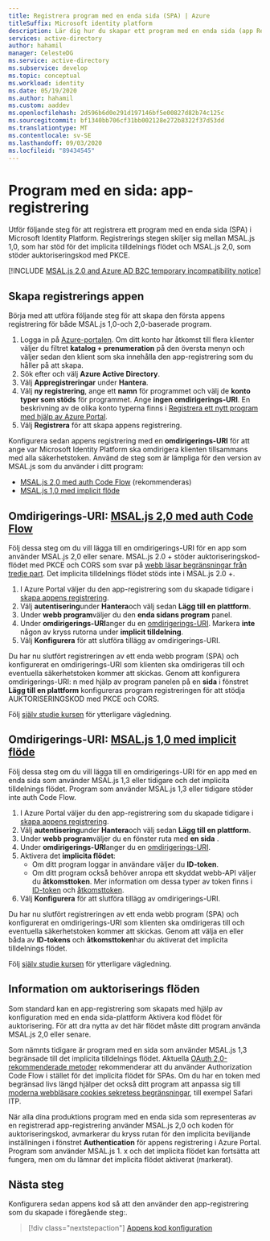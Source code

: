 ```yaml
---
title: Registrera program med en enda sida (SPA) | Azure
titleSuffix: Microsoft identity platform
description: Lär dig hur du skapar ett program med en enda sida (app Registration)
services: active-directory
author: hahamil
manager: CelesteDG
ms.service: active-directory
ms.subservice: develop
ms.topic: conceptual
ms.workload: identity
ms.date: 05/19/2020
ms.author: hahamil
ms.custom: aaddev
ms.openlocfilehash: 2d596b6d0e291d197146bf5e00827d82b74c125c
ms.sourcegitcommit: bf1340bb706cf31bb002128e272b8322f37d53dd
ms.translationtype: MT
ms.contentlocale: sv-SE
ms.lasthandoff: 09/03/2020
ms.locfileid: "89434545"
---
```

# <a name="single-page-application-app-registration"></a>Program med en sida: app-registrering

Utför följande steg för att registrera ett program med en enda sida (SPA) i Microsoft Identity Platform. Registrerings stegen skiljer sig mellan MSAL.js 1,0, som har stöd för det implicita tilldelnings flödet och MSAL.js 2,0, som stöder auktoriseringskod med PKCE.

[!INCLUDE [MSAL.js 2.0 and Azure AD B2C temporary incompatibility notice](../../../includes/msal-b2c-cors-compatibility-notice.md)]

## <a name="create-the-app-registration"></a>Skapa registrerings appen

Börja med att utföra följande steg för att skapa den första appens registrering för både MSAL.js 1,0-och 2,0-baserade program.

1. Logga in på [Azure-portalen](https://portal.azure.com). Om ditt konto har åtkomst till flera klienter väljer du filtret **katalog + prenumeration** på den översta menyn och väljer sedan den klient som ska innehålla den app-registrering som du håller på att skapa.
1. Sök efter och välj **Azure Active Directory**.
1. Välj **Appregistreringar** under **Hantera**.
1. Välj **ny registrering**, ange ett **namn** för programmet och välj de **konto typer som stöds** för programmet. Ange **ingen** **omdirigerings-URI**. En beskrivning av de olika konto typerna finns i [Registrera ett nytt program med hjälp av Azure Portal](quickstart-register-app.md).
1. Välj **Registrera** för att skapa appens registrering.

Konfigurera sedan appens registrering med en **omdirigerings-URI** för att ange var Microsoft Identity Platform ska omdirigera klienten tillsammans med alla säkerhetstoken. Använd de steg som är lämpliga för den version av MSAL.js som du använder i ditt program:

- [MSAL.js 2,0 med auth Code Flow](#redirect-uri-msaljs-20-with-auth-code-flow) (rekommenderas)
- [MSAL.js 1,0 med implicit flöde](#redirect-uri-msaljs-10-with-implicit-flow)

## <a name="redirect-uri-msaljs-20-with-auth-code-flow"></a>Omdirigerings-URI: [MSAL.js 2,0 med auth Code Flow](https://github.com/AzureAD/microsoft-authentication-library-for-js/tree/dev/lib/msal-browser)

Följ dessa steg om du vill lägga till en omdirigerings-URI för en app som använder MSAL.js 2,0 eller senare. MSAL.js 2.0 + stöder auktoriseringskod-flödet med PKCE och CORS som svar på [webb läsar begränsningar från tredje part](reference-third-party-cookies-spas.md). Det implicita tilldelnings flödet stöds inte i MSAL.js 2.0 +.

1. I Azure Portal väljer du den app-registrering som du skapade tidigare i [skapa appens registrering](#create-the-app-registration).
1. Välj **autentisering**under **Hantera**och välj sedan **Lägg till en plattform**.
1. Under **webb program**väljer du den **enda sidans program** panel.
1. Under **omdirigerings-URI**anger du en [omdirigerings-URI](reply-url.md). Markera **inte** någon av kryss rutorna under **implicit tilldelning**.
1. Välj **Konfigurera** för att slutföra tillägg av omdirigerings-URI.

Du har nu slutfört registreringen av ett enda webb program (SPA) och konfigurerat en omdirigerings-URI som klienten ska omdirigeras till och eventuella säkerhetstoken kommer att skickas. Genom att konfigurera omdirigerings-URI: n med hjälp av program panelen på en **sida** i fönstret **Lägg till en plattform** konfigureras program registreringen för att stödja AUKTORISERINGSKOD med PKCE och CORS.

Följ [själv studie kursen](tutorial-v2-javascript-auth-code.md) för ytterligare vägledning.

## <a name="redirect-uri-msaljs-10-with-implicit-flow"></a>Omdirigerings-URI: [MSAL.js 1,0 med implicit flöde](https://github.com/AzureAD/microsoft-authentication-library-for-js/tree/dev/lib/msal-core)

Följ dessa steg om du vill lägga till en omdirigerings-URI för en app med en enda sida som använder MSAL.js 1,3 eller tidigare och det implicita tilldelnings flödet. Program som använder MSAL.js 1,3 eller tidigare stöder inte auth Code Flow.

1. I Azure Portal väljer du den app-registrering som du skapade tidigare i [skapa appens registrering](#create-the-app-registration).
1. Välj **autentisering**under **Hantera**och välj sedan **Lägg till en plattform**.
1. Under **webb program**väljer du en fönster ruta med **en sida** .
1. Under **omdirigerings-URI**anger du en [omdirigerings-URI](reply-url.md).
1. Aktivera det **implicita flödet**:
    - Om ditt program loggar in användare väljer du **ID-token**.
    - Om ditt program också behöver anropa ett skyddat webb-API väljer du **åtkomsttoken**. Mer information om dessa typer av token finns i [ID-token](id-tokens.md) och [åtkomsttoken](access-tokens.md).
1. Välj **Konfigurera** för att slutföra tillägg av omdirigerings-URI.

Du har nu slutfört registreringen av ett enda webb program (SPA) och konfigurerat en omdirigerings-URI som klienten ska omdirigeras till och eventuella säkerhetstoken kommer att skickas. Genom att välja en eller båda av **ID-tokens** och **åtkomsttoken**har du aktiverat det implicita tilldelnings flödet.

Följ [själv studie kursen](tutorial-v2-javascript-spa.md) för ytterligare vägledning.

## <a name="note-about-authorization-flows"></a>Information om auktoriserings flöden

Som standard kan en app-registrering som skapats med hjälp av konfiguration med en enda sida-plattform Aktivera kod flödet för auktorisering. För att dra nytta av det här flödet måste ditt program använda MSAL.js 2,0 eller senare.

Som nämnts tidigare är program med en sida som använder MSAL.js 1,3 begränsade till det implicita tilldelnings flödet. Aktuella [OAuth 2,0-rekommenderade metoder](v2-oauth2-auth-code-flow.md) rekommenderar att du använder Authorization Code Flow i stället för det implicita flödet för SPAs. Om du har en token med begränsad livs längd hjälper det också ditt program att anpassa sig till [moderna webbläsare cookies sekretess begränsningar](reference-third-party-cookies-spas.md), till exempel Safari ITP.

När alla dina produktions program med en enda sida som representeras av en registrerad app-registrering använder MSAL.js 2,0 och koden för auktoriseringskod, avmarkerar du kryss rutan för den implicita beviljande inställningen i fönstret **Authentication** för appens registrering i Azure Portal. Program som använder MSAL.js 1. x och det implicita flödet kan fortsätta att fungera, men om du lämnar det implicita flödet aktiverat (markerat).

## <a name="next-steps"></a>Nästa steg

Konfigurera sedan appens kod så att den använder den app-registrering som du skapade i föregående steg:.

> [!div class="nextstepaction"]
> [Appens kod konfiguration](scenario-spa-app-configuration.md)
